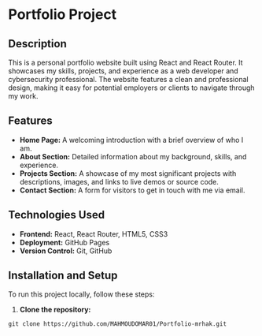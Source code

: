 # Portfolio Project

## Description
This is a personal portfolio website built using React and React Router. It showcases my skills, projects, and experience as a web developer and cybersecurity professional. The website features a clean and professional design, making it easy for potential employers or clients to navigate through my work.

## Features
- **Home Page:** A welcoming introduction with a brief overview of who I am.
- **About Section:** Detailed information about my background, skills, and experience.
- **Projects Section:** A showcase of my most significant projects with descriptions, images, and links to live demos or source code.
- **Contact Section:** A form for visitors to get in touch with me via email.

## Technologies Used
- **Frontend:** React, React Router, HTML5, CSS3
- **Deployment:** GitHub Pages
- **Version Control:** Git, GitHub

## Installation and Setup
To run this project locally, follow these steps:

1. **Clone the repository:**
```
git clone https://github.com/MAHMOUDOMAR01/Portfolio-mrhak.git
